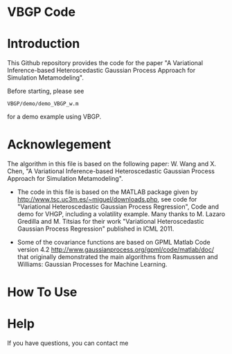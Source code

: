 # VBGP Code

# Introduction
This Github repository provides the code for the paper "A Variational Inference-based Heteroscedastic Gaussian Process Approach for Simulation Metamodeling". 

Before starting, please see
```
VBGP/demo/demo_VBGP_w.m 
```
for a demo example using VBGP.

# Acknowlegement

The algorithm in this file is based on the following paper: 
W. Wang and X. Chen, "A Variational Inference-based Heteroscedastic Gaussian Process Approach for Simulation Metamodeling".

- The code in this file is based on the MATLAB package given by 
http://www.tsc.uc3m.es/~miguel/downloads.php, see code for "Variational Heteroscedastic Gaussian Process Regression", Code and demo for VHGP, including a volatility example. Many thanks to M. Lazaro Gredilla and M. Titsias for their work  "Variational Heteroscedastic Gaussian Process Regression" published in ICML 2011.

- Some of the covariance functions are based on GPML Matlab Code version 4.2 http://www.gaussianprocess.org/gpml/code/matlab/doc/ that originally demonstrated the main algorithms from Rasmussen and Williams: Gaussian Processes for Machine Learning.

# How To Use



# Help
If you have questions, you can contact me
